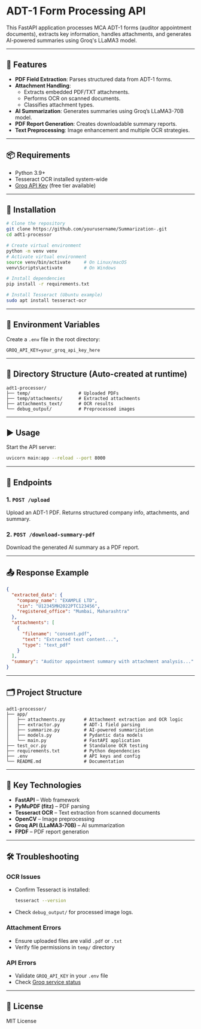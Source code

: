 # ADT-1 Form Processing API

This FastAPI application processes MCA ADT-1 forms (auditor appointment documents), extracts key information, handles attachments, and generates AI-powered summaries using Groq's LLaMA3 model.

---

## 🚀 Features

- **PDF Field Extraction**: Parses structured data from ADT-1 forms.
- **Attachment Handling**: 
  - Extracts embedded PDF/TXT attachments.
  - Performs OCR on scanned documents.
  - Classifies attachment types.
- **AI Summarization**: Generates summaries using Groq’s LLaMA3-70B model.
- **PDF Report Generation**: Creates downloadable summary reports.
- **Text Preprocessing**: Image enhancement and multiple OCR strategies.

---

## 📦 Requirements

- Python 3.9+
- Tesseract OCR installed system-wide
- [Groq API Key](https://console.groq.com/) (free tier available)

---

## 🔧 Installation

```bash
# Clone the repository
git clone https://github.com/yourusername/Summarization-.git
cd adt1-processor

# Create virtual environment
python -m venv venv
# Activate virtual environment
source venv/bin/activate     # On Linux/macOS
venv\Scripts\activate        # On Windows

# Install dependencies
pip install -r requirements.txt

# Install Tesseract (Ubuntu example)
sudo apt install tesseract-ocr
```

---

## 🔐 Environment Variables

Create a `.env` file in the root directory:

```
GROQ_API_KEY=your_groq_api_key_here

```

---

## 📁 Directory Structure (Auto-created at runtime)

```
adt1-processor/
├── temp/                  # Uploaded PDFs
├── temp/attachments/      # Extracted attachments
├── attachments_text/      # OCR results
└── debug_output/          # Preprocessed images
```

---

## ▶️ Usage

Start the API server:

```bash
uvicorn main:app --reload --port 8000
```

---

## 🔌 Endpoints

### 1. `POST /upload`
Upload an ADT-1 PDF. Returns structured company info, attachments, and summary.

### 2. `POST /download-summary-pdf`
Download the generated AI summary as a PDF report.

---

## 📤 Response Example

```json
{
  "extracted_data": {
    "company_name": "EXAMPLE LTD",
    "cin": "U12345MH2022PTC123456",
    "registered_office": "Mumbai, Maharashtra"
  },
  "attachments": [
    {
      "filename": "consent.pdf",
      "text": "Extracted text content...",
      "type": "text_pdf"
    }
  ],
  "summary": "Auditor appointment summary with attachment analysis..."
}
```

---

## 🗂️ Project Structure

```
adt1-processor/
├── app/
│   ├── attachments.py       # Attachment extraction and OCR logic
│   ├── extractor.py         # ADT-1 field parsing
│   ├── summarize.py         # AI-powered summarization
│   ├── models.py            # Pydantic data models
│   └── main.py              # FastAPI application
├── test_ocr.py              # Standalone OCR testing
├── requirements.txt         # Python dependencies
├── .env                     # API keys and config
└── README.md                # Documentation
```

---

## 🧠 Key Technologies

- **FastAPI** – Web framework
- **PyMuPDF (fitz)** – PDF parsing
- **Tesseract OCR** – Text extraction from scanned documents
- **OpenCV** – Image preprocessing
- **Groq API (LLaMA3-70B)** – AI summarization
- **FPDF** – PDF report generation

---

## 🛠️ Troubleshooting

### OCR Issues
- Confirm Tesseract is installed:
  ```bash
  tesseract --version
  ```
- Check `debug_output/` for processed image logs.

### Attachment Errors
- Ensure uploaded files are valid `.pdf` or `.txt`
- Verify file permissions in `temp/` directory

### API Errors
- Validate `GROQ_API_KEY` in your `.env` file
- Check [Groq service status](https://status.groq.com)

---

## 📃 License

MIT License
